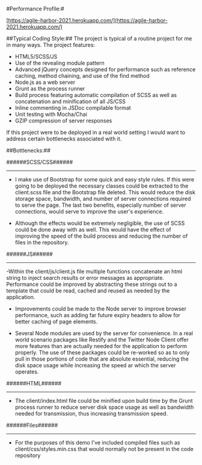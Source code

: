 #Performance Profile:#

[https://agile-harbor-2021.herokuapp.com/](https://agile-harbor-2021.herokuapp.com/)

##Typical Coding Style:##
The project is typical of a routine project for me in many ways. The project features:

- HTML5/SCSS/JS
- Use of the revealing module pattern
- Advanced jQuery concepts designed for performance such as reference caching, method chaining, and use of the find method
- Node.js as a web server
- Grunt as the process runner
- Build process featuring automatic compilation of SCSS as well as concatenation and minification of all JS/CSS
- Inline commenting in JSDoc compilable format
- Unit testing with Mocha/Chai
- GZIP compression of server responses

If this project were to be deployed in a real world setting I would want to address certain bottlenecks associated with it.

##Bottlenecks:##

######SCSS/CSS######
***************
- I make use of Bootstrap for some quick and easy style rules. 
If this were going to be deployed the necessary classes could be extracted to the client.scss 
file and the Bootstrap file deleted. This would reduce the disk storage space, bandwidth, and number of server connections 
required to serve the page. The last two benefits, especially number of server connections, would serve to improve the user's experience.

- Although the effects would be extremely negligible, the use of SCSS could be done away with as well. This would have the effect 
of improving the speed of the build process and reducing the number of files in the repository.

######JS######
***************
-Within the client/js/client.js file multiple functions concatenate an html string to inject search results or error messages 
as appropriate. Performance could be improved by abstracting these strings out to a template that could be read, cached and 
reused as needed by the application.

- Improvements could be made to the Node server to improve browser performance, such as adding far future expiry headers to allow 
for better caching of page elements.

- Several Node modules are used by the server for convenience. In a real world scenario packages like Restify and the Twitter Node 
Client offer more features than are actually needed for the application to perform properly. The use of these packages 
could be re-worked so as to only pull in those portions of code that are absolute essential, reducing the disk space usage 
while increasing the speed ar which the server operates.

######HTML######
***************
- The client/index.html file could be minified upon build time by the Grunt process runner to reduce server disk space usage as 
well as bandwidth needed for transmission, thus increasing transmission speed.

######Files######
***************
- For the purposes of this demo I've included compiled files such as client/css/styles.min.css that would normally not 
be present in the code repository
